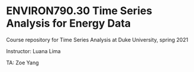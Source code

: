 # ENVIRON790.30 Time Series Analysis for Energy Data


Course repository for Time Series Analysis at Duke University, spring 2021

Instructor: Luana Lima

TA: Zoe Yang